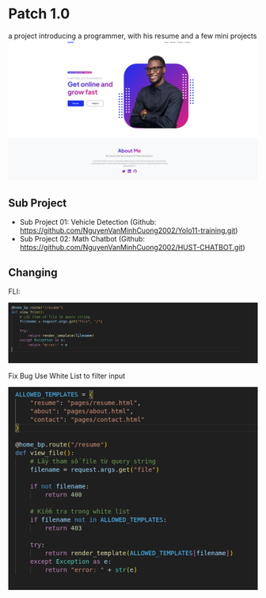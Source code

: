 # Patch 1.0
a project introducing a programmer, with his resume and a few mini projects
![alt text](assets/image.png)

## Sub Project 
- Sub Project 01: Vehicle Detection (Github: https://github.com/NguyenVanMinhCuong2002/Yolo11-training.git)
- Sub Project 02: Math Chatbot (Github: https://github.com/NguyenVanMinhCuong2002/HUST-CHATBOT.git)

## Changing 
FLI:

![alt text](image-1.png)

Fix Bug Use White List to filter input

![alt text](image.png)